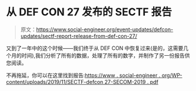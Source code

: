 # 从 DEF CON 27 发布的 SECTF 报告

> 原文：<https://www.social-engineer.org/event-updates/defcon-updates/sectf-report-release-from-def-con-27/>

又到了一年中的这个时候——我们终于从 DEF CON 中恢复过来(是的，这需要几个月的时间),我们分析了所有的数据，处理了所有的数字，并制作了另一份报告供您阅读。

不再拖延，你可以在这里找到报告:[https://www . social-engineer . org/WP-content/uploads/2019/11/SECTF-defcon 27-SECOM-2019 . pdf](https://www.social-engineer.org/wp-content/uploads/2019/11/SECTF-DEFCON27-SECOM-2019.pdf)